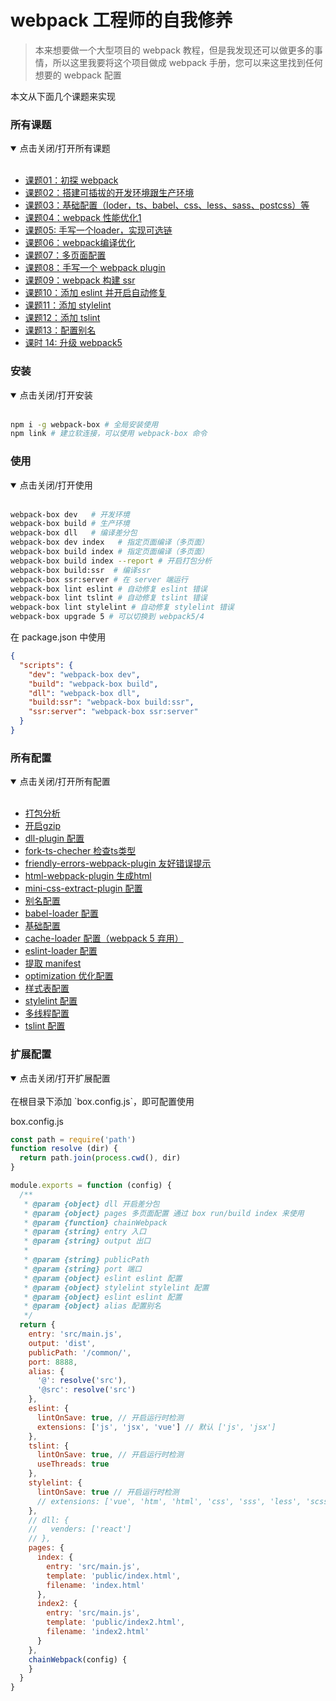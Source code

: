 # webpack 工程师的自我修养

> 本来想要做一个大型项目的 webpack 教程，但是我发现还可以做更多的事情，所以这里我要将这个项目做成 webpack 手册，您可以来这里找到任何想要的 webpack 配置

本文从下面几个课题来实现

### 所有课题

<details open=“open”>
  <summary>点击关闭/打开所有课题</summary> 
  <br/>


- [课题01：初探 webpack](./docs/课时-01.md)
- [课题02：搭建可插拔的开发环境跟生产环境](./docs/课时-02.md)
- [课题03：基础配置（loder，ts、babel、css、less、sass、postcss）等](./docs/课时-03.md)
- [课题04：webpack 性能优化1](./docs/课时-04.md)
- [课题05: 手写一个loader，实现可选链](./docs/课时-05.md)
- [课题06：webpack编译优化](./docs/课时-06.md)
- [课题07：多页面配置](./docs/课时-07.md)
- [课题08：手写一个 webpack plugin](./docs/课时-08.md)
- [课题09：webpack 构建 ssr](./docs/课时-09.md)
- [课题10：添加 eslint 并开启自动修复](./docs/课时-10.md)
- [课题11：添加 stylelint](./docs/课时-11.md)
- [课题12：添加 tslint](./docs/课时-12.md)
- [课题13：配置别名](./docs/课时-13.md)
- [课时 14: 升级 webpack5](./docs/课时-14.md)

</details> 

### 安装

<details open=“open”>
 <summary>点击关闭/打开安装</summary><br/>

```bash
npm i -g webpack-box # 全局安装使用
npm link # 建立软连接，可以使用 webpack-box 命令
```

</details>

### 使用

<details open=“open”>
 <summary>点击关闭/打开使用</summary><br/>

```bash
webpack-box dev   # 开发环境
webpack-box build # 生产环境
webpack-box dll   # 编译差分包
webpack-box dev index   # 指定页面编译（多页面）
webpack-box build index # 指定页面编译（多页面）
webpack-box build index --report # 开启打包分析
webpack-box build:ssr  # 编译ssr
webpack-box ssr:server # 在 server 端运行
webpack-box lint eslint # 自动修复 eslint 错误
webpack-box lint tslint # 自动修复 tslint 错误
webpack-box lint stylelint # 自动修复 stylelint 错误
webpack-box upgrade 5 # 可以切换到 webpack5/4
```

在 package.json 中使用

```json
{
  "scripts": {
    "dev": "webpack-box dev",
    "build": "webpack-box build",
    "dll": "webpack-box dll",
    "build:ssr": "webpack-box build:ssr",
    "ssr:server": "webpack-box ssr:server"
  }
}
```

</details>


### 所有配置

<details open=“open”>
  <summary>点击关闭/打开所有配置</summary> 
  <br/>


- [打包分析](./config/BundleAnalyzerPlugin.js)
- [开启gzip](./config/CompressionWebpackPlugin.js)
- [dll-plugin 配置](./config/DllPlugin.js)
- [fork-ts-checher 检查ts类型](./config/ForkTsChecker.js)
- [friendly-errors-webpack-plugin 友好错误提示](./config/FriendlyErrorsWebpackPlugin.js)
- [html-webpack-plugin 生成html](./config/HtmlWebpackPlugin.js)
- [mini-css-extract-plugin 配置](./config/MiniCssExtractPlugin.js)
- [别名配置](./config/alias.js)
- [babel-loader 配置](./config/babelLoader.js)
- [基础配置](./config/base.js)
- [cache-loader 配置（webpack 5 弃用）](./config/cacheLoader.js)
- [eslint-loader 配置](./config/eslintLoader.js)
- [提取 manifest](./config/manifest.js)
- [optimization 优化配置](./config/optimization.js)
- [样式表配置](./config/style.js)
- [stylelint 配置](./config/styleLintPlugin.js)
- [多线程配置](./config/threadLoader.js)
- [tslint 配置](./config/tslintPlugin.js)

</details> 



### 扩展配置

<details open=“open”>
  <br/>
  <summary>点击关闭/打开扩展配置</summary>
在根目录下添加 `box.config.js`，即可配置使用

box.config.js
  
```js
const path = require('path')
function resolve (dir) {
  return path.join(process.cwd(), dir)
}

module.exports = function (config) {
  /**
   * @param {object} dll 开启差分包
   * @param {object} pages 多页面配置 通过 box run/build index 来使用
   * @param {function} chainWebpack
   * @param {string} entry 入口
   * @param {string} output 出口
   *
   * @param {string} publicPath
   * @param {string} port 端口
   * @param {object} eslint eslint 配置
   * @param {object} stylelint stylelint 配置
   * @param {object} eslint eslint 配置
   * @param {object} alias 配置别名
   */
  return {
    entry: 'src/main.js',
    output: 'dist',
    publicPath: '/common/',
    port: 8888,
    alias: {
      '@': resolve('src'),
      '@src': resolve('src')
    },
    eslint: {
      lintOnSave: true, // 开启运行时检测
      extensions: ['js', 'jsx', 'vue'] // 默认 ['js', 'jsx']
    },
    tslint: {
      lintOnSave: true, // 开启运行时检测
      useThreads: true
    },
    stylelint: {
      lintOnSave: true // 开启运行时检测
      // extensions: ['vue', 'htm', 'html', 'css', 'sss', 'less', 'scss']
    },
    // dll: {
    //   venders: ['react']
    // },
    pages: {
      index: {
        entry: 'src/main.js',
        template: 'public/index.html',
        filename: 'index.html'
      },
      index2: {
        entry: 'src/main.js',
        template: 'public/index2.html',
        filename: 'index2.html'
      }
    },
    chainWebpack(config) {
    }
  }
}

```

</details>  

